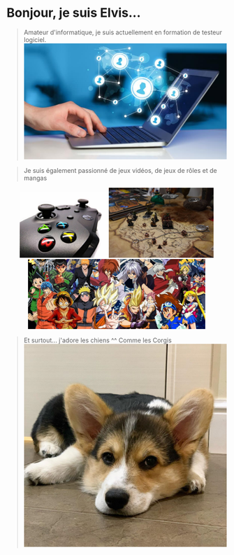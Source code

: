 # Bonjour, je suis Elvis...

>Amateur d'informatique, je suis actuellement en formation de testeur logiciel.
>![imagePc](informatique.jpg)

>Je suis également passionné de jeux vidéos, de jeux de rôles et de mangas

<html>
  <head>
    <style type="text/css">
      .image {
      text-align: center;
      }
    </style>
  </head>
  <body>
    <div class="image">
    <img src="https://github.com/Elvis-69/Elvis-69/blob/main/JeuVideo.jpg" alt="manette 360" display="block" height="150px">
    <img src="jdr.jpeg" alt="jeu de plateau" height="160px">
    <img src="manga.jpg" alt="jeu de plateau" height="160px">
    </div>
  </body>
</html>


>Et surtout... j'adore les chiens ^^
>Comme les Corgis
>![imageChien](welsh.jpg)


<!---
Elvis-69/Elvis-69 is a ✨ special ✨ repository because its `README.md` (this file) appears on your GitHub profile.
You can click the Preview link to take a look at your changes.
--->
